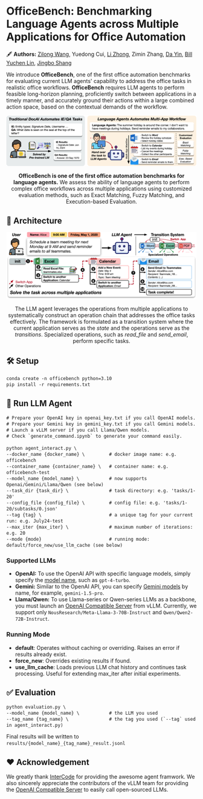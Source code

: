 # OfficeBench: Benchmarking Language Agents across Multiple Applications for Office Automation

🖋 **Authors:** [Zilong Wang](https://zilongwang.me), Yuedong Cui, [Li Zhong](https://github.com/FloridSleeves), Zimin Zhang, [Da Yin](https://wadeyin9712.github.io/), [Bill Yuchen Lin](https://yuchenlin.xyz/), [Jingbo Shang](https://shangjingbo1226.github.io/)

We introduce **OfficeBench**, one of the first office automation benchmarks for evaluating current LLM agents' capability to address the office tasks in realistic office workflows. **OfficeBench** requires LLM agents to perform feasible long-horizon planning, proficiently switch between applications in a timely manner, and accurately ground their actions within a large combined action space, based on the contextual demands of the workflow.
 
<p align="center">
<img src=assets/officebench.jpg width=900/>
<p style="text-align: center;"><strong>OfficeBench is one of the first office automation benchmarks for language agents.</strong> We assess the ability of language agents to perform complex office workflows across multiple applications using customized evaluation methods, such as Exact Matching, Fuzzy Matching, and Execution-based Evaluation.</p>
</p>

## 🧩 Architecture
<p align="center">
<img src=assets/architecture.jpg width=850/>
<p style="text-align: center;">The LLM agent leverages the operations from multiple applications to systematically construct an operation chain that addresses the office tasks effectively. The framework is formulated as a transition system where the current application serves as the <em>state</em> and the operations serve as the <em>transitions</em>. Specialized operations, such as <em>read_file</em> and <em>send_email</em>, perform specific tasks. </p>
</p>

## 🛠️ Setup
```
conda create -n officebench python=3.10
pip install -r requirements.txt
```

## 🤖 Run LLM Agent
```shell
# Prepare your OpenAI key in openai_key.txt if you call OpenAI models.
# Prepare your Gemini key in gemini_key.txt if you call Gemini models.
# Launch a vLLM server if you call Llama/Qwen models.
# Check `generate_command.ipynb` to generate your command easily.

python agent_interact.py \
--docker_name {docker_name} \         # docker image name: e.g. officebench
--container_name {container_name} \   # container name: e.g. officebench-test
--model_name {model_name} \           # now supports Openai/Gemini/Llama/Qwen (see below)
--task_dir {task_dir} \               # task directory: e.g. 'tasks/1-20'
--config_file {config_file} \         # config file: e.g. 'tasks/1-20/subtasks/0.json'
--tag {tag} \                         # a unique tag for your current run: e.g. July24-test
--max_iter {max_iter} \               # maximum number of iterations: e.g. 20
--mode {mode}                         # running mode: default/force_new/use_llm_cache (see below)
```

### Supported LLMs
- **OpenAI:** To use the OpenAI API with specific language models, simply specify the [model name](https://platform.openai.com/docs/models), such as `gpt-4-turbo`.
- **Gemini:** Similar to the OpenAI API, you can specify [Gemini models](https://ai.google.dev/gemini-api/docs/models/gemini) by name, for example, `gemini-1.5-pro`.
- **Llama/Qwen:** To use Llama-series or Qwen-series LLMs as a backbone, you must launch an [OpenAI Compatible Server](https://docs.vllm.ai/en/latest/serving/openai_compatible_server.html) from vLLM. Currently, we support only `NousResearch/Meta-Llama-3-70B-Instruct` and `Qwen/Qwen2-72B-Instruct`.

### Running Mode
- **default**: Operates without caching or overriding. Raises an error if results already exist.
- **force_new**: Overrides existing results if found.
- **use_llm_cache**: Loads previous LLM chat history and continues task processing. Useful for extending max_iter after initial experiments.

## ✅ Evaluation

```shell
python evaluation.py \
--model_name {model_name} \           # the LLM you used
--tag_name {tag_name} \               # the tag you used (`--tag` used in agent_interact.py)
```

Final results will be written to `results/{model_name}_{tag_name}_result.jsonl`

## ❤️ Acknowledgement
We greatly thank [InterCode](https://github.com/princeton-nlp/intercode) for providing the awesome agent framwork. We also sincerely appreciate the contributors of the vLLM team for providing the [OpenAI Compatible Server](https://docs.vllm.ai/en/latest/serving/openai_compatible_server.html) to easily call open-sourced LLMs. 